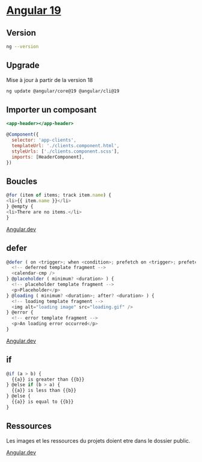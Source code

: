 # [Angular 19](readme.md)

## Version

```bash
ng --version
```

## Upgrade

Mise à jour à partir de la version 18

```bash
ng update @angular/core@19 @angular/cli@19
```

## Importer un composant

```htm
<app-header></app-header>
```

```javascript
@Component({
  selector: 'app-clients',
  templateUrl: './clients.component.html',
  styleUrls: ['./clients.component.scss'],
  imports: [HeaderComponent],
})
```

## Boucles

```javascript
@for (item of items; track item.name) {
<li>{{ item.name }}</li>
} @empty {
<li>There are no items.</li>
}
```

[Angular.dev](https://angular.dev/api/core/@for)

## defer

```javascript
@defer ( on <trigger>; when <condition>; prefetch on <trigger>; prefetch when <condition> ) {
  <!-- deferred template fragment -->
  <calendar-cmp />
} @placeholder ( minimum? <duration> ) {
  <!-- placeholder template fragment -->
  <p>Placeholder</p>
} @loading ( minimum? <duration>; after? <duration> ) {
  <!-- loading template fragment -->
  <img alt="loading image" src="loading.gif" />
} @error {
  <!-- error template fragment -->
  <p>An loading error occurred</p>
}
```

[Angular.dev](https://angular.dev/api/core/@defer)

## if

```javascript
@if (a > b) {
  {{a}} is greater than {{b}}
} @else if (b > a) {
  {{a}} is less than {{b}}
} @else {
  {{a}} is equal to {{b}}
}
```

## Ressources

Les images et les ressources du projets doient etre dans le dossier public.

[Angular.dev](https://angular.dev/api/core/@if)
